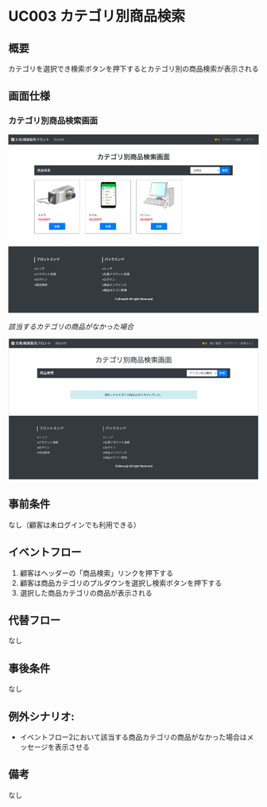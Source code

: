 # UC003 カテゴリ別商品検索

## 概要

カテゴリを選択でき検索ボタンを押下するとカテゴリ別の商品検索が表示される

## 画面仕様

### カテゴリ別商品検索画面

![](img/uc003-product-search-list.png)

_該当するカテゴリの商品がなかった場合_

![](img/uc003-product-search-noresult.png)

## 事前条件

なし（顧客は未ログインでも利用できる）

## イベントフロー

1. 顧客はヘッダーの「商品検索」リンクを押下する
2. 顧客は商品カテゴリのプルダウンを選択し検索ボタンを押下する
3. 選択した商品カテゴリの商品が表示される

## 代替フロー

なし

## 事後条件

なし

## 例外シナリオ:

- イベントフロー2において該当する商品カテゴリの商品がなかった場合はメッセージを表示させる

## 備考

なし